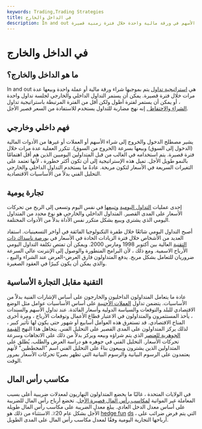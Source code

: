 ```yaml
---
keywords: Trading,Trading Strategies
title: في الداخل والخارج
description: In and out هي إستراتيجية تداول حيث يتم شراء وبيع الأسهم في ورقة مالية واحدة خلال فترة زمنية قصيرة.
---
```


# في الداخل والخارج
## ما هو الداخل والخارج؟

In and out هي [استراتيجية تداول](/trading-strategy) يتم بموجبها شراء ورقة مالية أو عملة واحدة وبيعها عدة مرات خلال فترة قصيرة. يمكن أن يستمر التداول الداخلي والخارجي لجلسة تداول واحدة ، أو يمكن أن يستمر لفترة أطول ولكن أقل من الفترة المرتبطة باستراتيجية تداول [الشراء والاحتفاظ .](/buyandhold) إنه نهج مضاربة للتداول يستخدم للاستفادة من السعر قصير الأجل.

## فهم داخلي وخارجي

يشير مصطلح الدخول والخروج إلى شراء الأسهم أو العملات أو غيرها من الأدوات المالية (الدخول إلى السوق) وبيعها بسرعة (الخروج من السوق). تتكرر العملية عدة مرات خلال فترة قصيرة. يتم استخدامه في الغالب من قبل المتداولين اليوميين الذين هم أقل اهتمامًا بالنمو طويل الأجل. تميل هذه الإستراتيجية إلى أن تكون أكثر خطورة ، لأنها تعتمد على التغيرات السريعة في الأسعار لتكون مربحة. عادةً ما يستخدم التداول الداخلي والخارجي التحليل الفني بدلاً من الأساسيات الاقتصادية.

## تجارة يومية

إحدى عمليات [التداول اليومية](/daytrader) [وتبيعها](/daytrader) في نفس اليوم وتسعى إلى الربح من تحركات الأسعار على المدى القصير. المتداول الداخلي والخارجي هو نوع محدد من المتداول اليومي الذي يشتري ويبيع بشكل متكرر نفس الأداة بدلاً من الأدوات المختلفة.

أصبح التداول اليومي شائعًا خلال طفرة التكنولوجيا الفائقة في أواخر التسعينيات. استفاد العديد من الأشخاص خلال فترة الزيادات الحادة في الأسعار في [بورصة ناسداك ذات التقنية](/nasdaq) العالية بين أكتوبر 1998 ومارس 2000. ويمكن أن تمتص تكلفة التداول اليومي الأرباح الاسمية. ومع ذلك ، لأن البرامج المتطورة والوصول إلى الإنترنت عالي السرعة ضروريان للتعامل بشكل مربح. يدفع المتداولون فارق العرض-العرض عند الشراء والبيع ، والذي يمكن أن يكون كبيرًا في العقود الصغيرة.

## التقنية مقابل التجارة الأساسية

عادة ما يتعامل المتداولون الداخليون والخارجون على أساس الإشارات الفنية بدلاً من الأساسيات. يتضمن تداول [العملات الأجنبية](/foreign-exchange) على أساس الأساسيات عوامل مثل الوضع الاقتصادي للبلد والتوقعات والسياسة الدولية وأسعار الفائدة. عند تداول الأسهم والسندات ، يأخذ المستثمرون والمتداولون في الاعتبار قطاع الأعمال وتوقعات الأرباح ، ومرة أخرى المناخ الاقتصادي. قد تستغرق هذه العوامل أسابيع أو شهور حتى يكون لها تأثير كبير ، لذلك يركز المتداولون على المدى القصير على التحليل الفني. يتجاهل هذا النهج [القيمة الجوهرية للعنصر](/intrinsicvalue) الذي يتم شراؤه وبيعه ويركز بدلاً من ذلك على الاتجاهات وسرعة تحركات الأسعار. التحليل الفني في جوهره هو دراسة العرض والطلب. يُطلق على المتداولين الذين يشترون ويبيعون بناءً على التحليل الفني اسم "المخططين" لأنهم يعتمدون على الرسوم البيانية والرسوم البيانية التي تظهر بصريًا تحركات الأسعار بمرور الوقت.

## مكاسب رأس المال

في الولايات المتحدة ، غالبًا ما يخضع المتداولون النهاريون لمعدلات ضريبية أعلى بسبب المعاملة غير المواتية [لمكاسب رأس المال قصيرة الأجل](/capitalgain). تخضع أرباح رأس المال للضريبة على أساس معدل الدخل العادي. يبلغ معدل الضريبة على مكاسب رأس المال طويلة الأجل بشكل عام 20٪. الاستثناء من ذلك هو [hedge fun](/hedgefund) [ds](/hedgefund) ، التي يتم فرض ضرائب على أرباحها التجارية اليومية وفقًا لمعدل مكاسب رأس المال على المدى الطويل.

